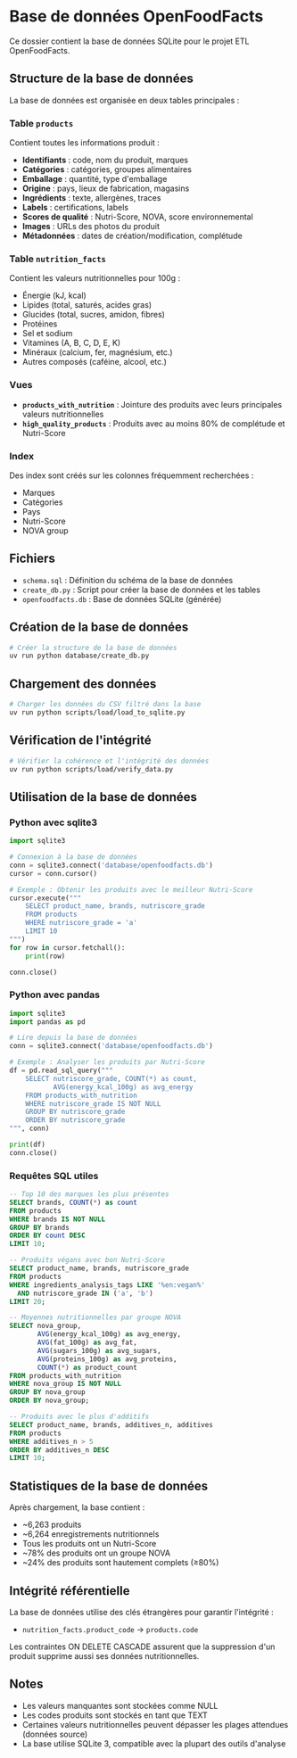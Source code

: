 # Base de données OpenFoodFacts

Ce dossier contient la base de données SQLite pour le projet ETL OpenFoodFacts.

## Structure de la base de données

La base de données est organisée en deux tables principales :

### Table `products`
Contient toutes les informations produit :
- **Identifiants** : code, nom du produit, marques
- **Catégories** : catégories, groupes alimentaires
- **Emballage** : quantité, type d'emballage
- **Origine** : pays, lieux de fabrication, magasins
- **Ingrédients** : texte, allergènes, traces
- **Labels** : certifications, labels
- **Scores de qualité** : Nutri-Score, NOVA, score environnemental
- **Images** : URLs des photos du produit
- **Métadonnées** : dates de création/modification, complétude

### Table `nutrition_facts`
Contient les valeurs nutritionnelles pour 100g :
- Énergie (kJ, kcal)
- Lipides (total, saturés, acides gras)
- Glucides (total, sucres, amidon, fibres)
- Protéines
- Sel et sodium
- Vitamines (A, B, C, D, E, K)
- Minéraux (calcium, fer, magnésium, etc.)
- Autres composés (caféine, alcool, etc.)

### Vues
- **`products_with_nutrition`** : Jointure des produits avec leurs principales valeurs nutritionnelles
- **`high_quality_products`** : Produits avec au moins 80% de complétude et Nutri-Score

### Index
Des index sont créés sur les colonnes fréquemment recherchées :
- Marques
- Catégories
- Pays
- Nutri-Score
- NOVA group

## Fichiers

- `schema.sql` : Définition du schéma de la base de données
- `create_db.py` : Script pour créer la base de données et les tables
- `openfoodfacts.db` : Base de données SQLite (générée)

## Création de la base de données

```bash
# Créer la structure de la base de données
uv run python database/create_db.py
```

## Chargement des données

```bash
# Charger les données du CSV filtré dans la base
uv run python scripts/load/load_to_sqlite.py
```

## Vérification de l'intégrité

```bash
# Vérifier la cohérence et l'intégrité des données
uv run python scripts/load/verify_data.py
```

## Utilisation de la base de données

### Python avec sqlite3

```python
import sqlite3

# Connexion à la base de données
conn = sqlite3.connect('database/openfoodfacts.db')
cursor = conn.cursor()

# Exemple : Obtenir les produits avec le meilleur Nutri-Score
cursor.execute("""
    SELECT product_name, brands, nutriscore_grade 
    FROM products 
    WHERE nutriscore_grade = 'a'
    LIMIT 10
""")
for row in cursor.fetchall():
    print(row)

conn.close()
```

### Python avec pandas

```python
import sqlite3
import pandas as pd

# Lire depuis la base de données
conn = sqlite3.connect('database/openfoodfacts.db')

# Exemple : Analyser les produits par Nutri-Score
df = pd.read_sql_query("""
    SELECT nutriscore_grade, COUNT(*) as count, 
           AVG(energy_kcal_100g) as avg_energy
    FROM products_with_nutrition
    WHERE nutriscore_grade IS NOT NULL
    GROUP BY nutriscore_grade
    ORDER BY nutriscore_grade
""", conn)

print(df)
conn.close()
```

### Requêtes SQL utiles

```sql
-- Top 10 des marques les plus présentes
SELECT brands, COUNT(*) as count 
FROM products 
WHERE brands IS NOT NULL 
GROUP BY brands 
ORDER BY count DESC 
LIMIT 10;

-- Produits végans avec bon Nutri-Score
SELECT product_name, brands, nutriscore_grade
FROM products
WHERE ingredients_analysis_tags LIKE '%en:vegan%'
  AND nutriscore_grade IN ('a', 'b')
LIMIT 20;

-- Moyennes nutritionnelles par groupe NOVA
SELECT nova_group,
       AVG(energy_kcal_100g) as avg_energy,
       AVG(fat_100g) as avg_fat,
       AVG(sugars_100g) as avg_sugars,
       AVG(proteins_100g) as avg_proteins,
       COUNT(*) as product_count
FROM products_with_nutrition
WHERE nova_group IS NOT NULL
GROUP BY nova_group
ORDER BY nova_group;

-- Produits avec le plus d'additifs
SELECT product_name, brands, additives_n, additives
FROM products
WHERE additives_n > 5
ORDER BY additives_n DESC
LIMIT 10;
```

## Statistiques de la base de données

Après chargement, la base contient :
- ~6,263 produits
- ~6,264 enregistrements nutritionnels
- Tous les produits ont un Nutri-Score
- ~78% des produits ont un groupe NOVA
- ~24% des produits sont hautement complets (≥80%)

## Intégrité référentielle

La base de données utilise des clés étrangères pour garantir l'intégrité :
- `nutrition_facts.product_code` → `products.code`

Les contraintes ON DELETE CASCADE assurent que la suppression d'un produit supprime aussi ses données nutritionnelles.

## Notes

- Les valeurs manquantes sont stockées comme NULL
- Les codes produits sont stockés en tant que TEXT
- Certaines valeurs nutritionnelles peuvent dépasser les plages attendues (données source)
- La base utilise SQLite 3, compatible avec la plupart des outils d'analyse

